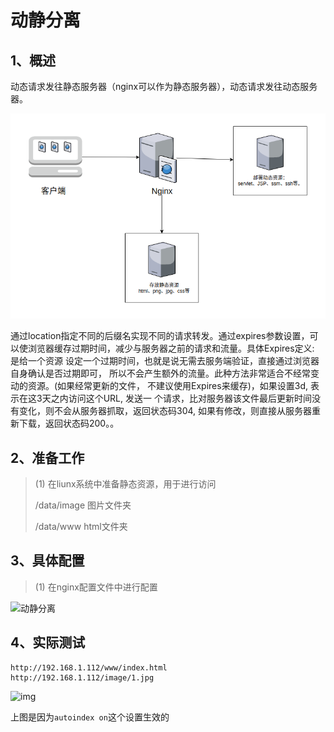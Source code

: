# 动静分离

## 1、概述

动态请求发往静态服务器（nginx可以作为静态服务器），动态请求发往动态服务器。

![image-20210310215210447](img/sepMS/image-20210310215210447.png)

​		通过location指定不同的后缀名实现不同的请求转发。通过expires参数设置，可以使浏览器缓存过期时间，减少与服务器之前的请求和流量。具体Expires定义: 是给一个资源
设定一个过期时间，也就是说无需去服务端验证，直接通过浏览器自身确认是否过期即可，
所以不会产生额外的流量。此种方法非常适合不经常变动的资源。(如果经常更新的文件，
不建议使用Expires来缓存)，如果设置3d, 表示在这3天之内访问这个URL, 发送一
个请求，比对服务器该文件最后更新时间没有变化，则不会从服务器抓取，返回状态码304,
如果有修改，则直接从服务器重新下载，返回状态码200。。

## 2、准备工作

> (1) 在liunx系统中准备静态资源，用于进行访问
>
> /data/image 图片文件夹
>
> /data/www html文件夹

## 3、具体配置

> (1) 在nginx配置文件中进行配置

![动静分离](https://nishigouzi.github.io/2020/06/07/Nginx%E7%AC%94%E8%AE%B0/image-20200607200057983.png)

## 4、实际测试

```
http://192.168.1.112/www/index.html
http://192.168.1.112/image/1.jpg
```

![img](https://nishigouzi.github.io/2020/06/07/Nginx%E7%AC%94%E8%AE%B0/image-20200607200424689.png)

上图是因为`autoindex on`这个设置生效的